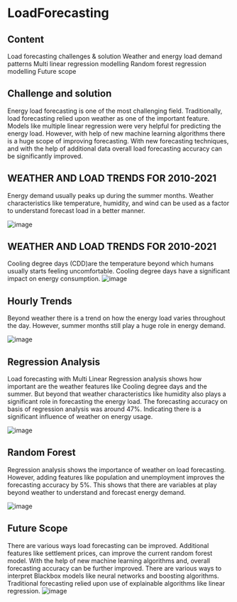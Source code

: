 # LoadForecasting
## Content
Load forecasting challenges & solution
Weather and energy load demand patterns 
Multi linear regression modelling
Random forest regression modelling 
Future scope 

## Challenge and solution 
Energy load forecasting is one of the most challenging field. 
Traditionally, load forecasting relied upon weather as one of the important feature. Models like multiple linear regression were very helpful for predicting the energy load. 
However, with help of new machine learning algorithms there is a huge scope of improving forecasting.
With new forecasting techniques, and with the help of additional data overall load forecasting accuracy can be significantly improved.

## WEATHER AND LOAD TRENDS FOR 2010-2021
Energy demand usually peaks up during the summer months.
Weather characteristics like temperature, humidity, and wind can be used as a factor to understand forecast load in a better manner.  

![image](https://user-images.githubusercontent.com/58665046/121716687-50951580-caae-11eb-98a6-100fed3d1eb4.png)

## WEATHER AND LOAD TRENDS FOR 2010-2021
Cooling degree days (CDD)are the temperature beyond which humans usually starts feeling uncomfortable.
Cooling degree days have a significant impact on energy consumption.
![image](https://user-images.githubusercontent.com/58665046/121716731-60145e80-caae-11eb-8cfd-ef5422af2470.png)

## Hourly Trends 
Beyond weather there is a trend on how the energy load varies throughout the day.
However, summer months still play a huge role in energy demand.  

![image](https://user-images.githubusercontent.com/58665046/121716863-8f2ad000-caae-11eb-97c4-b1fe1ac3d145.png)

## Regression Analysis
Load forecasting with Multi Linear Regression analysis shows how important are the weather features like Cooling degree days and the summer. But beyond that weather characteristics like humidity also plays a significant role in forecasting the energy load. 
The forecasting accuracy on basis of regression analysis was around 47%.   Indicating there is a significant influence of weather on energy usage.

![image](https://user-images.githubusercontent.com/58665046/121717124-d87b1f80-caae-11eb-8b2f-3d843483a8a8.png)

## Random Forest

Regression analysis shows the importance of weather on load forecasting.
However, adding features like population and unemployment improves the forecasting accuracy by 5%. 
This shows that there are variables at play beyond weather to understand and forecast energy demand.   


![image](https://user-images.githubusercontent.com/58665046/121716973-af5a8f00-caae-11eb-97c5-edca4050a493.png)

## Future Scope
There are various ways load forecasting can be improved. Additional features like settlement prices, can improve the current random forest model.
With the help of new machine learning algorithms and, overall forecasting accuracy can be further improved. 
There are various ways to interpret Blackbox models like neural networks and boosting algorithms. Traditional forecasting relied upon use of explainable algorithms like linear regression.
![image](https://user-images.githubusercontent.com/58665046/121717012-bb465100-caae-11eb-9789-64483e63d988.png)


